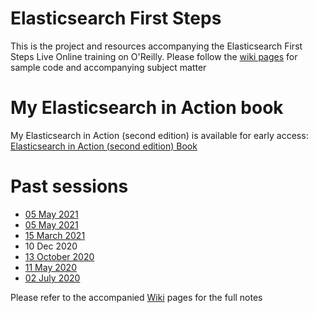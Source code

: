# Elasticsearch First Steps

This is the project and resources accompanying the Elasticsearch First Steps Live Online training on O'Reilly.
Please follow the [wiki pages](https://github.com/madhusudhankonda/elasticsearch-first-steps/wiki) for sample code and accompanying subject matter

# My Elasticsearch in Action book
My Elasticsearch in Action (second edition) is available for early access: 
[Elasticsearch in Action (second edition) Book](https://www.manning.com/books/elasticsearch-in-action-second-edition?utm_source=mkonda&utm_medium=affiliate&utm_campaign=book_konda_elasticsearch_7_23_21&a_aid=mkonda&a_bid=edbc50d4)

# Past sessions
- [05 May 2021](https://learning.oreilly.com/attend/elasticsearch-first-steps/0636920055067/0636920055070)
- [05 May 2021](https://learning.oreilly.com/attend/elasticsearch-first-steps/0636920055067/0636920055070)
- [15 March 2021](https://learning.oreilly.com/live-training/courses/elasticsearch-first-steps/0636920055066)
- 10 Dec 2020
- [13 October 2020](https://learning.oreilly.com/live-training/courses/elasticsearch-first-steps/0636920469353)
- [11 May 2020](https://learning.oreilly.com/live-training/courses/elasticsearch-first-steps/0636920387459)
- [02 July 2020](https://learning.oreilly.com/live-training/courses/elasticsearch-first-steps/0636920394693)
 
Please refer to the accompanied [Wiki](https://github.com/madhusudhankonda/elasticsearch-first-steps/wiki) pages for the full notes
